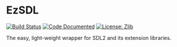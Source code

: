 # EzSDL

[![Build Status](https://travis-ci.org/ezaf/ezsdl.svg?branch=master)](https://travis-ci.org/ezaf/ezsdl)
[![Code Documented](https://img.shields.io/badge/docs-passing-brightgreen.svg)](http://ezaf.io/ezsdl)
[![License: Zlib](https://img.shields.io/badge/license-zlib-blue.svg)](https://zlib.net/zlib_license.html)

The easy, light-weight wrapper for SDL2 and its extension libraries.

